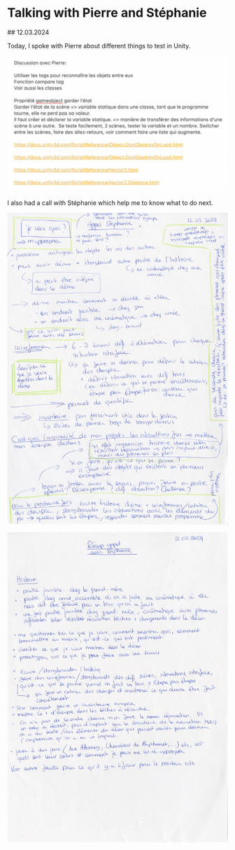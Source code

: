 # Talking with Pierre and Stéphanie

## 12.03.2024

Today, I spoke with Pierre about different things to test in Unity.

![](images/20240312/talk_notes.png)

I also had a call with Stéphanie which help me to know what to do next.

![](images/20240312/call_notes1.jpeg)

![](images/20240312/call_notes2.jpeg)
